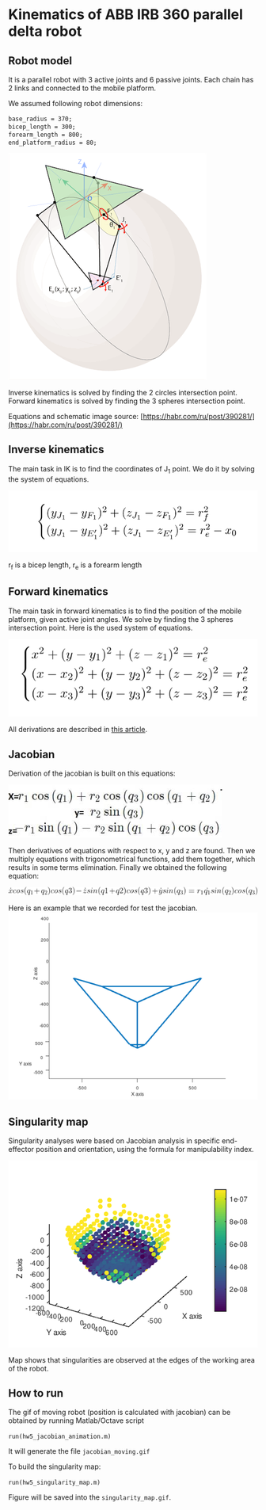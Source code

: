 # Kinematics of ABB IRB 360 parallel delta robot

## Robot model

It is a parallel robot with 3 active joints and 6 passive joints.
Each chain has 2 links and connected to the mobile platform.

We assumed following robot dimensions:
```
base_radius = 370;
bicep_length = 300;
forearm_length = 800;
end_platform_radius = 80;
```

![robot_model](images/model.gif)

Inverse kinematics is solved by finding the 2 circles intersection point. \
Forward kinematics is solved by finding the 3 spheres intersection point.

Equations and schematic image source: [https://habr.com/ru/post/390281/](https://habr.com/ru/post/390281/)

## Inverse kinematics

The main task in IK is to find the coordinates of J<sub>1</sub> point.
We do it by solving the system of equations.

![ik equations](images/inverse_eq.png)

r<sub>f</sub> is a bicep length, r<sub>e</sub> is a forearm length

## Forward kinematics

The main task in forward kinematics is to find the position of the mobile platform, given active joint angles. We solve by finding the 3 spheres intersection point. Here is the used system of equations.

![forward equations](images/forward_eq.png)

All derivations are described in [this article](https://habr.com/ru/post/390281/).

## Jacobian

Derivation of the jacobian is built on this equations:

![forward equations with passive joints known](images/forward_eq_2.jpg)

Then derivatives of equations with respect to x, y and z are found. Then we multiply equations with trigonometrical functions, add them together, which results in some terms elimination. Finally we obtained the following equation:

![jacobian equation](images/jacobian_eq.gif)

Here is an example that we recorded for test the jacobian.
![jacobian moving](images/jacobian_moving.gif)

## Singularity map

Singularity analyses were based on Jacobian analysis in specific end-effector position and orientation, using the formula for manipulability index.

![singularity map](singularity_map.png)

Map shows that singularities are observed at the edges of the working area of the robot.

## How to run

The gif of moving robot (position is calculated with jacobian) can be obtained by running Matlab/Octave script

```run(hw5_jacobian_animation.m)```

It will generate the file `jacobian_moving.gif`

To build the singularity map:

```run(hw5_singularity_map.m)```

Figure will be saved into the `singularity_map.gif`.